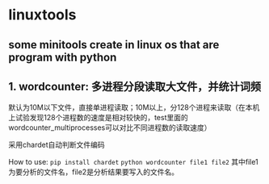# linuxtools
some minitools create in linux os that are program with python
------------

## 1. wordcounter: 多进程分段读取大文件，并统计词频
默认为10M以下文件，直接单进程读取；10M以上，分128个进程来读取（在本机上试验发现128个进程数的速度是相对较快的，test里面的wordcounter_multiprocesses可以对比不同进程数的读取速度）

采用chardet自动判断文件编码

How to use:
`pip install chardet`
`python wordcounter file1 file2` 其中file1为要分析的文件名，file2是分析结果要写入的文件名。
